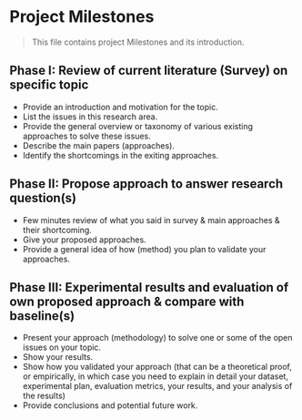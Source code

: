 # Project Milestones

> This file contains project Milestones and its introduction.

## Phase I: Review of current literature (Survey) on specific topic

* Provide an introduction and motivation for the topic.
* List the issues in this research area.
* Provide the general overview or taxonomy of various existing approaches to solve these issues.
* Describe the main papers (approaches).
* Identify the shortcomings in the exiting approaches.

## Phase II: Propose approach to answer research question(s)

* Few minutes review of what you said in survey & main approaches & their shortcoming.
* Give your proposed approaches.
* Provide a general idea of how (method) you plan to validate your approaches.

## Phase III:  Experimental results and evaluation of own proposed approach & compare with baseline(s)
* Present your approach (methodology) to solve one or some of the open issues on your topic.
* Show your results.
* Show how you validated your approach (that can be a theoretical proof, or empirically, in which case you need to explain in detail your dataset, experimental plan, evaluation metrics, your results, and your analysis of the results)
* Provide conclusions and potential future work.
